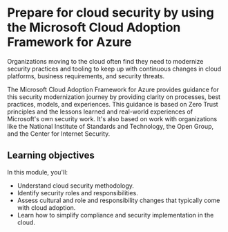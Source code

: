 # Prepare for cloud security by using the Microsoft Cloud Adoption Framework for Azure

Organizations moving to the cloud often find they need to modernize security practices and tooling to keep up with continuous changes in cloud platforms, business requirements, and security threats.

The Microsoft Cloud Adoption Framework for Azure provides guidance for this security modernization journey by providing clarity on processes, best practices, models, and experiences. This guidance is based on Zero Trust principles and the lessons learned and real-world experiences of Microsoft's own security work. It's also based on work with organizations like the National Institute of Standards and Technology, the Open Group, and the Center for Internet Security.

## Learning objectives

In this module, you'll:

- Understand cloud security methodology.
- Identify security roles and responsibilities.
- Assess cultural and role and responsibility changes that typically come with cloud adoption.
- Learn how to simplify compliance and security implementation in the cloud.